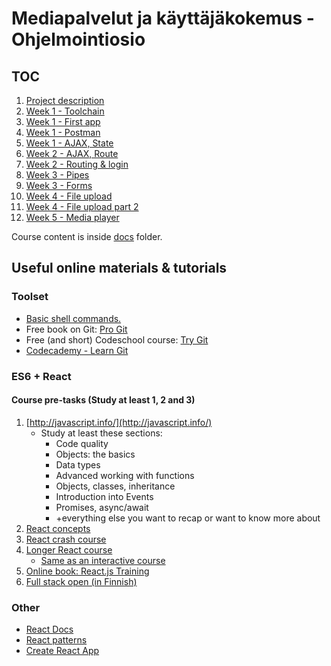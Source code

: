 # Mediapalvelut ja käyttäjäkokemus - Ohjelmointiosio

## TOC

1. [Project description](docs/project.md)
1. [Week 1 - Toolchain](docs/w1-toolchain.md)
1. [Week 1 - First app](docs/w1-first-app.md)
1. [Week 1 - Postman](docs/w1-postman.md)
1. [Week 1 - AJAX, State](docs/w1-http.md)
1. [Week 2 - AJAX, Route](docs/w2-http+route.md)
1. [Week 2 - Routing & login](docs/w2-login.md)
1. [Week 3 - Pipes](docs/w3-pipe.md)
1. [Week 3 - Forms](docs/w3-forms.md)
1. [Week 4 - File upload](docs/w4-upload.md)
1. [Week 4 - File upload part 2](docs/w4-upload2.md)
1. [Week 5 - Media player](docs/w5-player.md)

Course content is inside [docs](docs/) folder.

## Useful online materials & tutorials

### Toolset

- [Basic shell commands.](https://www-xray.ast.cam.ac.uk/~jss/lecture/computing/notes/out/commands_basic/)
- Free book on Git: [Pro Git](http://git-scm.com/book/en/v2)
- Free (and short) Codeschool course: [Try Git](https://www.codeschool.com/courses/try-git)
- [Codecademy - Learn Git](https://www.codecademy.com/learn/learn-git)

### ES6 + React

#### Course pre-tasks (Study at least 1, 2 and 3)

1. [http://javascript.info/](http://javascript.info/)
    - Study at least these sections:
        - Code quality
        - Objects: the basics
        - Data types
        - Advanced working with functions
        - Objects, classes, inheritance
        - Introduction into Events
        - Promises, async/await
        - +everything else you want to recap or want to know more about
1. [React concepts](https://medium.freecodecamp.org/all-the-fundamental-react-js-concepts-jammed-into-this-single-medium-article-c83f9b53eac2)
1. [React crash course](https://www.youtube.com/watch?v=sBws8MSXN7A)
1. [Longer React course](https://www.youtube.com/watch?v=DLX62G4lc44&t=435s)
    * [Same as an interactive course](https://scrimba.com/g/glearnreact)
1. [Online book: React.js Training](https://rangle-io.gitbooks.io/react-training/content/)
6. [Full stack open (in Finnish)](https://fullstackopen.github.io/)

### Other

- [React Docs](https://reactjs.org/)
- [React patterns](https://reactpatterns.com/)
- [Create React App](https://github.com/facebook/create-react-app)
